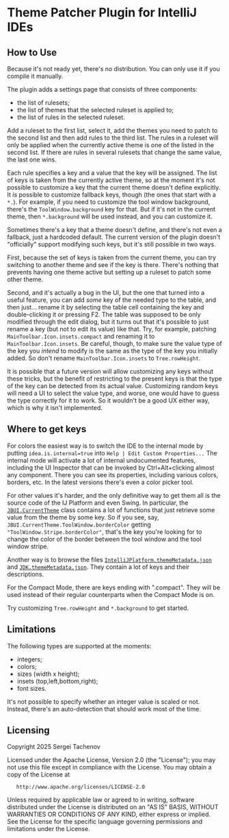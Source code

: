 # Theme Patcher Plugin for IntelliJ IDEs

## How to Use

Because it's not ready yet, there's no distribution. You can only use it if you compile it manually.

The plugin adds a settings page that consists of three components:

- the list of rulesets;
- the list of themes that the selected ruleset is applied to;
- the list of rules in the selected ruleset.

Add a ruleset to the first list, select it, add the themes you need to patch to the second list and then add rules to the third list.
The rules in a ruleset will only be applied when the currently active theme is one of the listed in the second list.
If there are rules in several rulesets that change the same value, the last one wins.

Each rule specifies a key and a value that the key will be assigned.
The list of keys is taken from the currently active theme,
so at the moment it's not possible to customize a key that the current theme doesn't define explicitly.
It _is_ possible to customize fallback keys, though (the ones that start with a `*.`).
For example, if you need to customize the tool window background, there's the `ToolWindow.background` key for that.
But if it's not in the current theme, then `*.background` will be used instead, and you can customize it.

Sometimes there's a key that a theme doesn't define, and there's not even a fallback, just a hardcoded default.
The current version of the plugin doesn't "officially" support modifying such keys, but it's still possible in two ways.

First, because the set of keys is taken from the current theme, you can try switching to another theme
and see if the key is there. There's nothing that prevents having one theme active but setting up a ruleset
to patch some other theme.

Second, and it's actually a bug in the UI, but the one that turned into a useful feature,
you can add _some_ key of the needed type to the table,
and then just... rename it by selecting the table cell containing the key and double-clicking it or pressing F2.
The table was supposed to be only modified through the edit dialog,
but it turns out that it's possible to just rename a key (but not to edit its value) like that.
Try, for example, patching `MainToolbar.Icon.insets.compact` and renaming it to `MainToolbar.Icon.insets`.
Be careful, though, to make sure the value type of the key you _intend_ to modify is the same
as the type of the key you initially added. So don't rename `MainToolbar.Icon.insets` to `Tree.rowHeight`.

It is possible that a future version will allow customizing any keys without these tricks,
but the benefit of restricting to the present keys is that the type of the key can be detected
from its actual value. Customizing random keys will need a UI to select the value type,
and worse, one would have to guess the type correctly for it to work. So it wouldn't be a good UX either way,
which is why it isn't implemented.

## Where to get keys

For colors the easiest way is to switch the IDE to the internal mode by putting `idea.is.internal=true`
into `Help | Edit Custom Properties...`
The internal mode will activate a lot of internal undocumented features, including the UI Inspector
that can be invoked by Ctrl+Alt+clicking almost any component.
There you can see its properties, including various colors, borders, etc.
In the latest versions there's even a color picker tool.

For other values it's harder, and the only definitive way to get them all is the source code
of the IJ Platform and even Swing.
In particular, the [`JBUI.CurrentTheme`](https://github.com/JetBrains/intellij-community/blob/master/platform/util/ui/src/com/intellij/util/ui/JBUI.java) class contains a lot of functions that just retrieve some value
from the theme by some key.
So if you see, say, `JBUI.CurrentTheme.ToolWindow.borderColor` getting `"ToolWindow.Stripe.borderColor"`,
that's the key you're looking for to change the color of the border between the tool window and the tool window stripe.

Another way is to browse the files [`IntelliJPlatform.themeMetadata.json`](https://github.com/JetBrains/intellij-community/blob/master/platform/platform-resources/src/themes/metadata/IntelliJPlatform.themeMetadata.json)
and [`JDK.themeMetadata.json`](https://github.com/JetBrains/intellij-community/blob/master/platform/platform-resources/src/themes/metadata/JDK.themeMetadata.json).
They contain a lot of keys and their descriptions.

For the Compact Mode, there are keys ending with ".compact".
They will be used instead of their regular counterparts when the Compact Mode is on.

Try customizing `Tree.rowHeight` and `*.background` to get started.

## Limitations

The following types are supported at the moments:
- integers;
- colors;
- sizes (width x height);
- insets (top,left,bottom,right);
- font sizes.

It's not possible to specify whether an integer value is scaled or not.
Instead, there's an auto-detection that should work most of the time.

## Licensing

Copyright 2025 Sergei Tachenov

Licensed under the Apache License, Version 2.0 (the "License");
you may not use this file except in compliance with the License.
You may obtain a copy of the License at

       http://www.apache.org/licenses/LICENSE-2.0

Unless required by applicable law or agreed to in writing, software
distributed under the License is distributed on an "AS IS" BASIS,
WITHOUT WARRANTIES OR CONDITIONS OF ANY KIND, either express or implied.
See the License for the specific language governing permissions and
limitations under the License.
